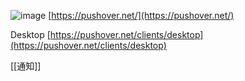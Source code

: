 
![image](https://gyazo.com/c0e8ab2dc436b33498238371e1425dd3/thumb/1000)
[https://pushover.net/](https://pushover.net/)

Desktop
[https://pushover.net/clients/desktop](https://pushover.net/clients/desktop)

[[通知]]
